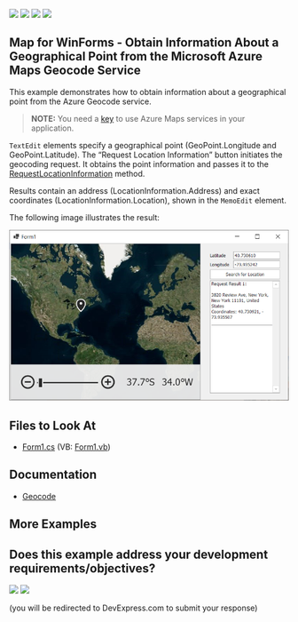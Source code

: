 <!-- default badges list -->
![](https://img.shields.io/endpoint?url=https://codecentral.devexpress.com/api/v1/VersionRange/888567088/24.2.1%2B)
[![](https://img.shields.io/badge/Open_in_DevExpress_Support_Center-FF7200?style=flat-square&logo=DevExpress&logoColor=white)](https://supportcenter.devexpress.com/ticket/details/T1263354)
[![](https://img.shields.io/badge/📖_How_to_use_DevExpress_Examples-e9f6fc?style=flat-square)](https://docs.devexpress.com/GeneralInformation/403183)
[![](https://img.shields.io/badge/💬_Leave_Feedback-feecdd?style=flat-square)](#does-this-example-address-your-development-requirementsobjectives)
<!-- default badges end -->


## Map for WinForms - Obtain Information About a Geographical Point from the Microsoft Azure Maps Geocode Service

This example demonstrates how to obtain information about a geographical point from the Azure Geocode service.

> **NOTE:** You need a [key](https://learn.microsoft.com/en-us/azure/azure-maps/quick-demo-map-app#get-the-subscription-key-for-your-account) to use Azure Maps services in your application.

`TextEdit` elements specify a geographical point (GeoPoint.Longitude and GeoPoint.Latitude). The “Request Location Information” button initiates the geocoding request. It obtains the point information and passes it to the [RequestLocationInformation](https://docs.devexpress.com/WindowsForms/DevExpress.XtraMap.AzureGeocodeDataProvider.RequestLocationInformation.overloads?v=24.2) method.

Results contain an address (LocationInformation.Address) and exact coordinates (LocationInformation.Location), shown in the `MemoEdit` element.

The following image illustrates the result:

![Resulting map](images/image.png)

## Files to Look At

* [Form1.cs](./CS/AzureGeocoding//Form1.cs) (VB: [Form1.vb](./VB/AzureGeocoding/Form1.vb))

## Documentation

* [Geocode](https://docs.devexpress.com/WindowsForms/16712/controls-and-libraries/map-control/gis-data/geocode)

## More Examples 
<!-- feedback -->
## Does this example address your development requirements/objectives?

[<img src="https://www.devexpress.com/support/examples/i/yes-button.svg"/>](https://www.devexpress.com/support/examples/survey.xml?utm_source=github&utm_campaign=map-for-winforms-azure-geocoding&~~~was_helpful=yes) [<img src="https://www.devexpress.com/support/examples/i/no-button.svg"/>](https://www.devexpress.com/support/examples/survey.xml?utm_source=github&utm_campaign=map-for-winforms-azure-geocoding&~~~was_helpful=no)

(you will be redirected to DevExpress.com to submit your response)
<!-- feedback end -->
